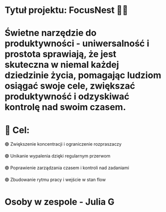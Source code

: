 # Tytuł projektu: FocusNest 🧠🪺
# Świetne narzędzie do produktywności - uniwersalność i prostota sprawiają, że jest skuteczna w niemal każdej dziedzinie życia, pomagając ludziom osiągać swoje cele, zwiększać produktywność i odzyskiwać kontrolę nad swoim czasem.
# 🎯 Cel:
🟣 Zwiększenie koncentracji i ograniczenie rozpraszaczy

🟣 Unikanie wypalenia dzięki regularnym przerwom

🟣 Poprawienie zarządzania czasem i kontroli nad zadaniami

🟣 Zbudowanie rytmu pracy i wejście w stan flow

# Osoby w zespole - Julia G
